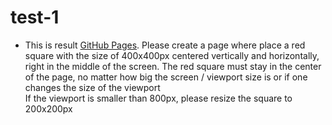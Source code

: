 # test-1
- This is result [GitHub Pages](https://annadorosheva.github.io/test-1/).
Please create a page where place a red square with the size of 400x400px centered vertically and horizontally, right in the middle of the screen. 
The red square must stay in the center of the page, no matter how big the screen / viewport size is or if one changes the size of the viewport  
If the viewport is smaller than 800px, please resize the square to 200x200px 
